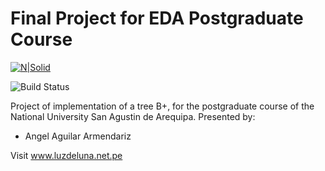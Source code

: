 # Final Project for EDA Postgraduate Course

[![N|Solid](https://www.unsa.edu.pe/wp-content/themes/unsatheme/img/logo-unsa.png)](https://www.unsa.edu.pe)

![Build Status](https://travis-ci.org/joemccann/dillinger.svg?branch=master)

Project of implementation of a tree B+, for the postgraduate course of the National University San Agustin de Arequipa.
Presented by:

  - Angel Aguilar Armendariz
  
Visit www.luzdeluna.net.pe
